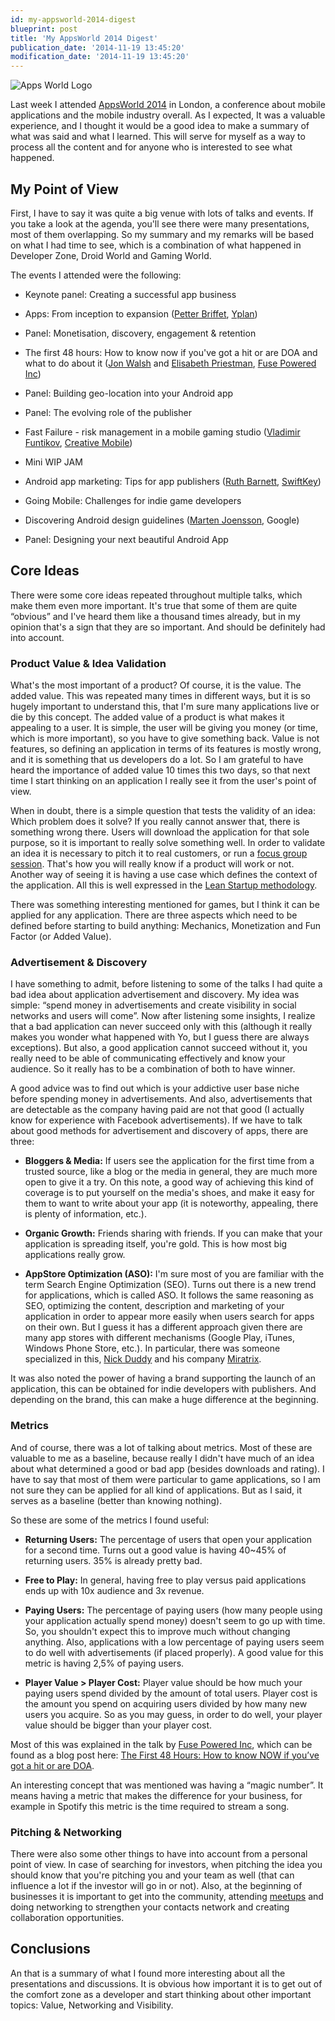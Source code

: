```yaml
---
id: my-appsworld-2014-digest
blueprint: post
title: 'My AppsWorld 2014 Digest'
publication_date: '2014-11-19 13:45:20'
modification_date: '2014-11-19 13:45:20'
---
```


![Apps World Logo](/img/blog/AppsWorldLogo.jpg)

Last week I attended [AppsWorld 2014](https://www.apps-world.net/europe/) in London, a conference about mobile applications and the mobile industry overall. As I expected, It was a valuable experience, and I thought it would be a good idea to make a summary of what was said and what I learned. This will serve for myself as a way to process all the content and for anyone who is interested to see what happened.

## My Point of View

First, I have to say it was quite a big venue with lots of talks and events. If you take a look at the agenda, you'll see there were many presentations, most of them overlapping. So my summary and my remarks will be based on what I had time to see, which is a combination of what happened in Developer Zone, Droid World and Gaming World.

The events I attended were the following:

- Keynote panel: Creating a successful app business

- Apps: From inception to expansion ([Petter Briffet](https://twitter.com/peterbriffett), [Yplan](http://yplanapp.com/))

- Panel: Monetisation, discovery, engagement & retention

- The first 48 hours: How to know now if you've got a hit or are DOA and what to do about it ([Jon Walsh](https://twitter.com/jwalshfuse) and [Elisabeth Priestman](https://twitter.com/lizpriestman), [Fuse Powered Inc](https://www.fusepowered.com/))

- Panel: Building geo-location into your Android app

- Panel: The evolving role of the publisher

- Fast Failure - risk management in a mobile gaming studio ([Vladimir Funtikov](https://twitter.com/creativemCEO), [Creative Mobile](http://creative-mobile.com/))

- Mini WIP JAM

- Android app marketing: Tips for app publishers ([Ruth Barnett](https://twitter.com/RuthBarnett), [SwiftKey](http://swiftkey.com/en/))

- Going Mobile: Challenges for indie game developers

- Discovering Android design guidelines ([Marten Joensson](https://www.apps-world.net/europe/speakers/marten-joensson/), Google)

- Panel: Designing your next beautiful Android App

## Core Ideas

There were some core ideas repeated throughout multiple talks, which make them even more important. It's true that some of them are quite “obvious” and I've heard them like a thousand times already, but in my opinion that's a sign that they are so important. And should be definitely had into account.

### Product Value & Idea Validation

What's the most important of a product? Of course, it is the value. The added value. This was repeated many times in different ways, but it is so hugely important to understand this, that I'm sure many applications live or die by this concept. The added value of a product is what makes it appealing to a user. It is simple, the user will be giving you money (or time, which is more important), so you have to give something back. Value is not features, so defining an application in terms of its features is mostly wrong, and it is something that us developers do a lot. So I am grateful to have heard the importance of added value 10 times this two days, so that next time I start thinking on an application I really see it from the user's point of view.

When in doubt, there is a simple question that tests the validity of an idea: Which problem does it solve? If you really cannot answer that, there is something wrong there. Users will download the application for that sole purpose, so it is important to really solve something well. In order to validate an idea it is necessary to pitch it to real customers, or run a [focus group session](https://en.wikipedia.org/wiki/Focus_group). That's how you will really know if a product will work or not. Another way of seeing it is having a use case which defines the context of the application. All this is well expressed in the [Lean Startup methodology](https://en.wikipedia.org/wiki/Lean_startup).

There was something interesting mentioned for games, but I think it can be applied for any application. There are three aspects which need to be defined before starting to build anything: Mechanics, Monetization and Fun Factor (or Added Value).

### Advertisement & Discovery

I have something to admit, before listening to some of the talks I had quite a bad idea about application advertisement and discovery. My idea was simple: “spend money in advertisements and create visibility in social networks and users will come”. Now after listening some insights, I realize that a bad application can never succeed only with this (although it really makes you wonder what happened with Yo, but I guess there are always exceptions). But also, a good application cannot succeed without it, you really need to be able of communicating effectively and know your audience. So it really has to be a combination of both to have winner.

A good advice was to find out which is your addictive user base niche before spending money in advertisements. And also, advertisements that are detectable as the company having paid are not that good (I actually know for experience with Facebook advertisements). If we have to talk about good methods for advertisement and discovery of apps, there are three:

- **Bloggers & Media:** If users see the application for the first time from a trusted source, like a blog or the media in general, they are much more open to give it a try. On this note, a good way of achieving this kind of coverage is to put yourself on the media's shoes, and make it easy for them to want to write about your app (it is noteworthy, appealing, there is plenty of information, etc.).

- **Organic Growth:** Friends sharing with friends. If you can make that your application is spreading itself, you're gold. This is how most big applications really grow.

- **AppStore Optimization (ASO):** I'm sure most of you are familiar with the term Search Engine Optimization (SEO). Turns out there is a new trend for applications, which is called ASO. It follows the same reasoning as SEO, optimizing the content, description and marketing of your application in order to appear more easily when users search for apps on their own. But I guess it has a different approach given there are many app stores with different mechanisms (Google Play, iTunes, Windows Phone Store, etc.). In particular, there was someone specialized in this, [Nick Duddy](https://twitter.com/nickduddy) and his company [Miratrix](http://miratrix.co.uk/).

It was also noted the power of having a brand supporting the launch of an application, this can be obtained for indie developers with publishers. And depending on the brand, this can make a huge difference at the beginning.

### Metrics

And of course, there was a lot of talking about metrics. Most of these are valuable to me as a baseline, because really I didn't have much of an idea about what determined a good or bad app (besides downloads and rating). I have to say that most of them were particular to game applications, so I am not sure they can be applied for all kind of applications. But as I said, it serves as a baseline (better than knowing nothing).

So these are some of the metrics I found useful:

- **Returning Users:** The percentage of users that open your application for a second time. Turns out a good value is having 40~45% of returning users. 35% is already pretty bad.

- **Free to Play:** In general, having free to play versus paid applications ends up with 10x audience and 3x revenue.

- **Paying Users:** The percentage of paying users (how many people using your application actually spend money) doesn't seem to go up with time. So, you shouldn't expect this to improve much without changing anything. Also, applications with a low percentage of paying users seem to do well with advertisements (if placed properly). A good value for this metric is having 2,5% of paying users.

- **Player Value > Player Cost:** Player value should be how much your paying users spend divided by the amount of total users. Player cost is the amount you spend on acquiring users divided by how many new users you acquire. So as you may guess, in order to do well, your player value should be bigger than your player cost.

Most of this was explained in the talk by [Fuse Powered Inc](https://www.fusepowered.com/), which can be found as a blog post here: [The First 48 Hours: How to know NOW if you’ve got a hit or are DOA](http://www.gamesbrief.com/2014/08/the-first-48-hours-how-to-know-now-if-youve-got-a-hit-or-are-doa/).

An interesting concept that was mentioned was having a “magic number”. It means having a metric that makes the difference for your business, for example in Spotify this metric is the time required to stream a song.

### Pitching & Networking

There were also some other things to have into account from a personal point of view. In case of searching for investors, when pitching the idea you should know that you're pitching you and your team as well (that can influence a lot if the investor will go in or not). Also, at the beginning of businesses it is important to get into the community, attending [meetups](http://www.meetup.com/) and doing networking to strengthen your contacts network and creating collaboration opportunities.

## Conclusions

An that is a summary of what I found more interesting about all the presentations and discussions. It is obvious how important it is to get out of the comfort zone as a developer and start thinking about other important topics: Value, Networking and Visibility.
